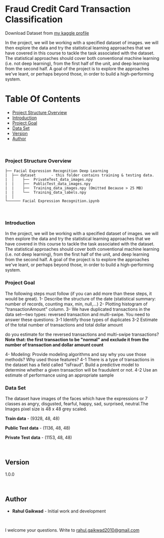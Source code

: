 # Fraud Credit Card Transaction Classification

Download Dataset from [my kaggle profile](https://www.kaggle.com/rahulgaikwad2010/emotion-detection) 

In the project, we will be working with a specified dataset of images. we will then explore the data and try the statistical learning approaches that we have covered in this course to tackle the task associated with the dataset. The statistical approaches should cover both conventional machine learning (i.e. not deep learning), from the first half of the unit, and deep learning from the second half. A goal of the project is to explore the approaches we've leant, or perhaps beyond those, in order to build a high-performing system.

# Table Of Contents
-  [Project Structure Overview](#project-structure-overview)
-  [Introduction](#introduction)
-  [Project Goal](#project-goal)
-  [Data Set](#data-set)
-  [Version](#version)
-  [Author](#author)

<br/>

### Project Structure Overview
```
├── Facial Expression Recognition Deep Learning
|  ├── dataset       - this folder contains training & testing data.
|  │    ├──  PrivateTest_data_images.npy
|  |    ├──  PublicTest_data_images.npy
|  |    ├──  Training_data_images.npy (Omitted Because > 25 MB)
|  |    └──  Training_data_labels.npy
|  │
└────── Facial Expression Recognition.ipynb
```

<br/>

### Introduction

In the project, we will be working with a specified dataset of images.  we will then explore the data and try the statistical learning approaches that we have covered in this course to tackle the task associated with the dataset.  The statistical approaches should cover both conventional machine learning (i.e. not deep learning), from the first half of the unit, and deep learning from the second half.  A goal of the project is to explore the approaches we've leant, or perhaps beyond those, in order to build a high-performing system.

### Project Goal

The following steps must follow (if you can add more than these steps, it would be great).
1- Describe the structure of the date (statistical summary: number of records, counting max, min, null,...)
2- Plotting histogram of "transactionAmount" column.
3- We have duplicated transactions in the data set—two types: reversed transaction and multi-swipe. You need to answer these questions:
3-1 Identify those types of duplicates
3-2 Estimate of the total number of transactions and total dollar amount 

do you estimate for the reversed transactions and multi-swipe transactions? 
**Note that: the first transaction to be "normal" and exclude it from the number of transaction and dollar amount count**

4- Modeling: Provide modeling algorithms and say why you use those methods? Why used those features?
4-1 There is a type of transactions in the dataset has a field called "isFraud". Build a predictive model to determine whether a given transaction 
will be fraudulent or not.
4-2 Use an estimate of performance using an appropriate sample	

### Data Set

The dataset have images of the faces which have the expressions or 7 classes as angry, disgusted, fearful, happy, sad, surprised, neutral.The Images pixel size is 48 x 48 grey scaled. 

<b>Train data</b> - (9328, 48, 48)

<b>Public Test data</b> - (1136, 48, 48)
    
<b>Private Test data</b> - (1153, 48, 48)

<br/>

## Version

1.0.0 

<br/>

## Author

* **Rahul Gaikwad** - Initial work and development

<br/>

I welcome your questions. Write to rahul.gaikwad2010@gmail.com

<br/>
